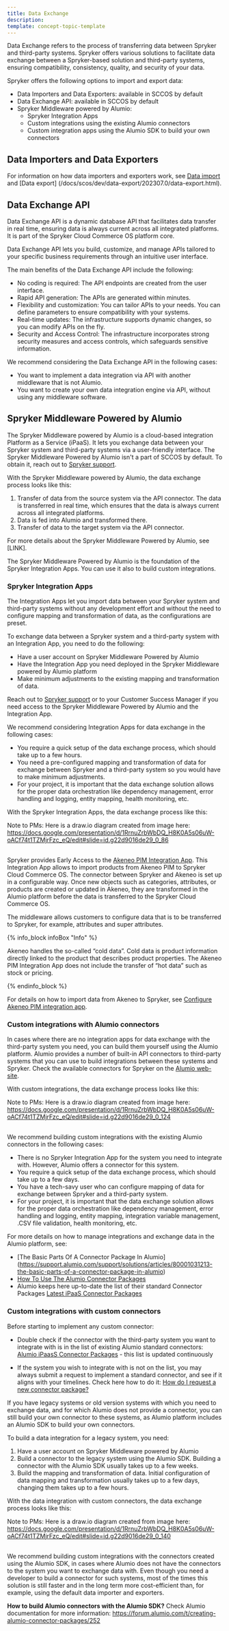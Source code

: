 ```yaml
---
title: Data Exchange
description: 
template: concept-topic-template
---
```


Data Exchange refers to the process of transferring data between Spryker and third-party systems. Spryker offers various solutions to facilitate data exchange between a Spryker-based solution and third-party systems, ensuring compatibility, consistency, quality, and security of your data.

Spryker offers the following options to import and export data: 

- Data Importers and Data Exporters: available in SCCOS by default
- Data Exchange API: available in SCCOS by default
- Spryker Middleware powered by Alumio:
    - Spryker Integration Apps
    - Custom integrations using the existing Alumio connectors
    - Custom integration apps using the Alumio SDK to build your own connectors


## Data Importers and Data Exporters

For information on how data importers and exporters work, see [Data import](/docs/scos/dev/data-import/202307.0/data-import.html) and [Data export] (/docs/scos/dev/data-export/202307.0/data-export.html).

## Data Exchange API

Data Exchange API is a dynamic database API that facilitates data transfer in real time, ensuring data is always current across all integrated platforms. It is part of the Spryker Cloud Commerce OS platform core.

Data Exchange API lets you build, customize, and manage APIs tailored to your specific business requirements through an intuitive user interface.

The main benefits of the Data Exchange API include the following:

- No coding is required: The API endpoints are created from the user interface.
- Rapid API generation: The APIs are generated within minutes.
- Flexibility and customization: You can tailor APIs to your needs. You can define parameters to ensure compatibility with your systems.
- Real-time updates: The infrastructure supports dynamic changes, so you can modify APIs on the fly. 
- Security and Access Control: The infrastructure incorporates strong security measures and access controls, which safeguards sensitive information.


We recommend considering the Data Exchange API in the following cases:

- You want to implement a data integration via API with another middleware that is not Alumio.
- You want to create your own data integration engine via API, without using any middleware software.

## Spryker Middleware Powered by Alumio

The Spryker Middleware powered by Alumio is a cloud-based integration Platform as a Service (iPaaS). It lets you exchange data between your Spryker system and third-party systems via a user-friendly interface.
The Spryker Middleware Powered by Alumio isn't a part of SCCOS by default. To obtain it, reach out to [Spryker support](https://spryker.com/support/).
 
With the Spryker Middleware powered by Alumio, the data exchange process looks like this:

1. Transfer of data from the source system via the API connector. The data is transferred in real time, which ensures that the data is always current across all integrated platforms.
2. Data is fed into Alumio and transformed there.
3. Transfer of data to the target system via the API connector.

For more details about the Spryker Middleware Powered by Alumio, see [LINK].

The Spryker Middleware Powered by Alumio is the foundation of the Spryker Integration Apps. You can use it also to build custom integrations.

### Spryker Integration Apps

The Integration Apps let you import data between your Spryker system and third-party systems without any development effort and without the need to configure mapping and transformation of data, as the configurations are preset.

To exchange data between a Spryker system and a third-party system with an Integration App, you need to do the following:

- Have a user account on Spryker Middleware Powered by Alumio 
- Have the Integration App you need deployed in the Spryker Middleware powered by Alumio platform
- Make minimum adjustments to the existing mapping and transformation of data.

Reach out to [Spryker support](https://spryker.com/support/) or to your Customer Success Manager if you need access to the Spryker Middleware Powered by Alumio and the Integration App.

We recommend considering Integration Apps for data exchange in the following cases:

- You require a quick setup of the data exchange process, which should take up to a few hours.
- You need a pre-configured mapping and transformation of data for exchange between Spryker and a third-party system so you would have to make minimum adjustments.
- For your project, it is important that the data exchange solution allows for the proper data orchestration like dependency management, error handling and logging, entity mapping, health monitoring, etc.

With the Spryker Integration Apps, the data exchange process like this:

Note to PMs: Here is a draw.io diagram created from image here: https://docs.google.com/presentation/d/1RrnuZrbWbDQ_H8K0A5s06uW-oACf74t1TZMjrFzc_eQ/edit#slide=id.g22d9016de29_0_86

<div class="mxgraph" style="max-width:100%;border:1px solid transparent;" data-mxgraph="{&quot;highlight&quot;:&quot;#0000ff&quot;,&quot;nav&quot;:true,&quot;resize&quot;:true,&quot;toolbar&quot;:&quot;zoom layers tags lightbox&quot;,&quot;edit&quot;:&quot;_blank&quot;,&quot;xml&quot;:&quot;&lt;mxfile host=\&quot;app.diagrams.net\&quot; modified=\&quot;2023-09-15T10:48:20.145Z\&quot; agent=\&quot;Mozilla/5.0 (Windows NT 10.0; Win64; x64; rv:109.0) Gecko/20100101 Firefox/117.0\&quot; etag=\&quot;vccAdnJTitFcpkWpDDUS\&quot; version=\&quot;21.7.5\&quot;&gt;\n  &lt;diagram name=\&quot;Page-1\&quot; id=\&quot;qpjZvBENKJwdBAig7GPo\&quot;&gt;\n    &lt;mxGraphModel dx=\&quot;1050\&quot; dy=\&quot;558\&quot; grid=\&quot;1\&quot; gridSize=\&quot;10\&quot; guides=\&quot;1\&quot; tooltips=\&quot;1\&quot; connect=\&quot;1\&quot; arrows=\&quot;1\&quot; fold=\&quot;1\&quot; page=\&quot;1\&quot; pageScale=\&quot;1\&quot; pageWidth=\&quot;850\&quot; pageHeight=\&quot;1100\&quot; math=\&quot;0\&quot; shadow=\&quot;0\&quot;&gt;\n      &lt;root&gt;\n        &lt;mxCell id=\&quot;0\&quot; /&gt;\n        &lt;mxCell id=\&quot;1\&quot; parent=\&quot;0\&quot; /&gt;\n        &lt;mxCell id=\&quot;0fdFtbv5UAPoxwbvzn1O-1\&quot; value=\&quot;&amp;lt;font style=&amp;quot;font-size: 14px;&amp;quot;&amp;gt;&amp;lt;b&amp;gt;Spryker&amp;lt;/b&amp;gt;&amp;lt;/font&amp;gt;\&quot; style=\&quot;whiteSpace=wrap;html=1;aspect=fixed;\&quot; vertex=\&quot;1\&quot; parent=\&quot;1\&quot;&gt;\n          &lt;mxGeometry x=\&quot;10\&quot; y=\&quot;120\&quot; width=\&quot;140\&quot; height=\&quot;140\&quot; as=\&quot;geometry\&quot; /&gt;\n        &lt;/mxCell&gt;\n        &lt;mxCell id=\&quot;0fdFtbv5UAPoxwbvzn1O-3\&quot; value=\&quot;&amp;lt;div align=&amp;quot;left&amp;quot;&amp;gt;&amp;lt;br&amp;gt;&amp;lt;/div&amp;gt;\&quot; style=\&quot;rounded=0;whiteSpace=wrap;html=1;\&quot; vertex=\&quot;1\&quot; parent=\&quot;1\&quot;&gt;\n          &lt;mxGeometry x=\&quot;170\&quot; y=\&quot;120\&quot; width=\&quot;460\&quot; height=\&quot;140\&quot; as=\&quot;geometry\&quot; /&gt;\n        &lt;/mxCell&gt;\n        &lt;mxCell id=\&quot;0fdFtbv5UAPoxwbvzn1O-4\&quot; value=\&quot;&amp;lt;font style=&amp;quot;font-size: 14px;&amp;quot;&amp;gt;&amp;lt;b&amp;gt;Third-party system&amp;lt;/b&amp;gt;&amp;lt;/font&amp;gt;\&quot; style=\&quot;whiteSpace=wrap;html=1;aspect=fixed;\&quot; vertex=\&quot;1\&quot; parent=\&quot;1\&quot;&gt;\n          &lt;mxGeometry x=\&quot;650\&quot; y=\&quot;120\&quot; width=\&quot;140\&quot; height=\&quot;140\&quot; as=\&quot;geometry\&quot; /&gt;\n        &lt;/mxCell&gt;\n        &lt;mxCell id=\&quot;0fdFtbv5UAPoxwbvzn1O-7\&quot; value=\&quot;&amp;lt;b&amp;gt;&amp;lt;font style=&amp;quot;font-size: 14px;&amp;quot; color=&amp;quot;#ffffff&amp;quot;&amp;gt;API connector&amp;lt;/font&amp;gt;&amp;lt;/b&amp;gt;\&quot; style=\&quot;rounded=0;whiteSpace=wrap;html=1;fillColor=#1ebea0;strokeColor=#1ebea0;\&quot; vertex=\&quot;1\&quot; parent=\&quot;1\&quot;&gt;\n          &lt;mxGeometry x=\&quot;180\&quot; y=\&quot;170\&quot; width=\&quot;120\&quot; height=\&quot;60\&quot; as=\&quot;geometry\&quot; /&gt;\n        &lt;/mxCell&gt;\n        &lt;mxCell id=\&quot;0fdFtbv5UAPoxwbvzn1O-8\&quot; value=\&quot;&amp;lt;font color=&amp;quot;#ffffff&amp;quot; style=&amp;quot;font-size: 14px;&amp;quot;&amp;gt;&amp;lt;b&amp;gt;Mapping and transformation&amp;lt;/b&amp;gt;&amp;lt;/font&amp;gt;\&quot; style=\&quot;rounded=0;whiteSpace=wrap;html=1;fillColor=#1EBEA0;strokeColor=#1EBEA0;\&quot; vertex=\&quot;1\&quot; parent=\&quot;1\&quot;&gt;\n          &lt;mxGeometry x=\&quot;310\&quot; y=\&quot;170\&quot; width=\&quot;180\&quot; height=\&quot;60\&quot; as=\&quot;geometry\&quot; /&gt;\n        &lt;/mxCell&gt;\n        &lt;mxCell id=\&quot;0fdFtbv5UAPoxwbvzn1O-11\&quot; value=\&quot;&amp;lt;font style=&amp;quot;font-size: 14px;&amp;quot; color=&amp;quot;#ffffff&amp;quot;&amp;gt;&amp;lt;b&amp;gt;API connector&amp;lt;/b&amp;gt;&amp;lt;/font&amp;gt;\&quot; style=\&quot;rounded=0;whiteSpace=wrap;html=1;fillColor=#1ebea0;strokeColor=#1ebea0;\&quot; vertex=\&quot;1\&quot; parent=\&quot;1\&quot;&gt;\n          &lt;mxGeometry x=\&quot;500\&quot; y=\&quot;170\&quot; width=\&quot;120\&quot; height=\&quot;60\&quot; as=\&quot;geometry\&quot; /&gt;\n        &lt;/mxCell&gt;\n        &lt;mxCell id=\&quot;0fdFtbv5UAPoxwbvzn1O-12\&quot; value=\&quot;&amp;lt;font style=&amp;quot;font-size: 14px;&amp;quot;&amp;gt;&amp;lt;b&amp;gt;Alumio middleware&amp;lt;/b&amp;gt;&amp;lt;/font&amp;gt;\&quot; style=\&quot;text;html=1;align=center;verticalAlign=middle;resizable=0;points=[];autosize=1;strokeColor=none;fillColor=none;\&quot; vertex=\&quot;1\&quot; parent=\&quot;1\&quot;&gt;\n          &lt;mxGeometry x=\&quot;325\&quot; y=\&quot;130\&quot; width=\&quot;150\&quot; height=\&quot;30\&quot; as=\&quot;geometry\&quot; /&gt;\n        &lt;/mxCell&gt;\n        &lt;mxCell id=\&quot;0fdFtbv5UAPoxwbvzn1O-13\&quot; value=\&quot;&amp;lt;font style=&amp;quot;font-size: 14px;&amp;quot; color=&amp;quot;#ffffff&amp;quot;&amp;gt;&amp;lt;b&amp;gt;Available by default&amp;lt;br&amp;gt;&amp;lt;/b&amp;gt;&amp;lt;/font&amp;gt;\&quot; style=\&quot;rounded=0;whiteSpace=wrap;html=1;fillColor=#1ebea0;strokeColor=#1ebea0;\&quot; vertex=\&quot;1\&quot; parent=\&quot;1\&quot;&gt;\n          &lt;mxGeometry x=\&quot;325\&quot; y=\&quot;320\&quot; width=\&quot;130\&quot; height=\&quot;60\&quot; as=\&quot;geometry\&quot; /&gt;\n        &lt;/mxCell&gt;\n      &lt;/root&gt;\n    &lt;/mxGraphModel&gt;\n  &lt;/diagram&gt;\n&lt;/mxfile&gt;\n&quot;}"></div>
<script type="text/javascript" src="https://viewer.diagrams.net/js/viewer-static.min.js"></script>

Spryker provides Early Access to the [Akeneo PIM Integration App](LINK). This Integration App allows to import products from Akeneo PIM to Spryker Cloud Commerce OS. The connector between Spryker and Akeneo is set up in a configurable way. Once new objects such as categories, attributes, or products are created or updated in Akeneo, they are transformed in the Alumio platform before the data is transferred to the Spryker Cloud Commerce OS. 

The middleware allows customers to configure data that is to be transferred to Spryker, for example, attributes and super attributes. 

{% info_block infoBox "Info" %}

Akeneo handles the so-called “cold data”. Cold data is product information directly linked to the product that describes product properties. The Akeneo PIM Integration App does not include the transfer of “hot data” such as stock or pricing. 

{% endinfo_block %}

For details on how to import data from Akeneo to Spryker, see [Configure Akeneo PIM integration app](LINK).

### Custom integrations with Alumio connectors

In cases where there are no integration apps for data exchange with the third-party system you need, you can build them yourself using the Alumio platform. Alumio provides a number of built-in API connectors to third-party systems that you can use to build integrations between these systems and Spryker. Check the available connectors for Spryker on the [Alumio web-site](https://www.alumio.com/platforms/spryker). 

With custom integrations, the data exchange process looks like this:

Note to PMs: Here is a draw.io diagram created from image here: https://docs.google.com/presentation/d/1RrnuZrbWbDQ_H8K0A5s06uW-oACf74t1TZMjrFzc_eQ/edit#slide=id.g22d9016de29_0_124

<div class="mxgraph" style="max-width:100%;border:1px solid transparent;" data-mxgraph="{&quot;highlight&quot;:&quot;#0000ff&quot;,&quot;nav&quot;:true,&quot;resize&quot;:true,&quot;toolbar&quot;:&quot;zoom layers tags lightbox&quot;,&quot;edit&quot;:&quot;_blank&quot;,&quot;xml&quot;:&quot;&lt;mxfile host=\&quot;app.diagrams.net\&quot; modified=\&quot;2023-09-15T12:14:31.926Z\&quot; agent=\&quot;Mozilla/5.0 (Windows NT 10.0; Win64; x64; rv:109.0) Gecko/20100101 Firefox/117.0\&quot; etag=\&quot;15WX3vxtew5KXKrEpewD\&quot; version=\&quot;21.7.5\&quot;&gt;\n  &lt;diagram name=\&quot;Page-1\&quot; id=\&quot;qpjZvBENKJwdBAig7GPo\&quot;&gt;\n    &lt;mxGraphModel dx=\&quot;1050\&quot; dy=\&quot;558\&quot; grid=\&quot;1\&quot; gridSize=\&quot;10\&quot; guides=\&quot;1\&quot; tooltips=\&quot;1\&quot; connect=\&quot;1\&quot; arrows=\&quot;1\&quot; fold=\&quot;1\&quot; page=\&quot;1\&quot; pageScale=\&quot;1\&quot; pageWidth=\&quot;850\&quot; pageHeight=\&quot;1100\&quot; math=\&quot;0\&quot; shadow=\&quot;0\&quot;&gt;\n      &lt;root&gt;\n        &lt;mxCell id=\&quot;0\&quot; /&gt;\n        &lt;mxCell id=\&quot;1\&quot; parent=\&quot;0\&quot; /&gt;\n        &lt;mxCell id=\&quot;0fdFtbv5UAPoxwbvzn1O-1\&quot; value=\&quot;&amp;lt;font style=&amp;quot;font-size: 14px;&amp;quot;&amp;gt;&amp;lt;b&amp;gt;Spryker or third-party system&amp;lt;br&amp;gt;&amp;lt;/b&amp;gt;&amp;lt;/font&amp;gt;\&quot; style=\&quot;whiteSpace=wrap;html=1;aspect=fixed;\&quot; parent=\&quot;1\&quot; vertex=\&quot;1\&quot;&gt;\n          &lt;mxGeometry x=\&quot;10\&quot; y=\&quot;120\&quot; width=\&quot;140\&quot; height=\&quot;140\&quot; as=\&quot;geometry\&quot; /&gt;\n        &lt;/mxCell&gt;\n        &lt;mxCell id=\&quot;0fdFtbv5UAPoxwbvzn1O-3\&quot; value=\&quot;&amp;lt;div align=&amp;quot;left&amp;quot;&amp;gt;&amp;lt;br&amp;gt;&amp;lt;/div&amp;gt;\&quot; style=\&quot;rounded=0;whiteSpace=wrap;html=1;\&quot; parent=\&quot;1\&quot; vertex=\&quot;1\&quot;&gt;\n          &lt;mxGeometry x=\&quot;170\&quot; y=\&quot;120\&quot; width=\&quot;460\&quot; height=\&quot;140\&quot; as=\&quot;geometry\&quot; /&gt;\n        &lt;/mxCell&gt;\n        &lt;mxCell id=\&quot;0fdFtbv5UAPoxwbvzn1O-4\&quot; value=\&quot;&amp;lt;font style=&amp;quot;font-size: 14px;&amp;quot;&amp;gt;&amp;lt;b&amp;gt;Third-party system&amp;lt;/b&amp;gt;&amp;lt;/font&amp;gt;\&quot; style=\&quot;whiteSpace=wrap;html=1;aspect=fixed;\&quot; parent=\&quot;1\&quot; vertex=\&quot;1\&quot;&gt;\n          &lt;mxGeometry x=\&quot;650\&quot; y=\&quot;120\&quot; width=\&quot;140\&quot; height=\&quot;140\&quot; as=\&quot;geometry\&quot; /&gt;\n        &lt;/mxCell&gt;\n        &lt;mxCell id=\&quot;0fdFtbv5UAPoxwbvzn1O-7\&quot; value=\&quot;&amp;lt;b&amp;gt;&amp;lt;font style=&amp;quot;font-size: 14px;&amp;quot; color=&amp;quot;#ffffff&amp;quot;&amp;gt;API connector&amp;lt;/font&amp;gt;&amp;lt;/b&amp;gt;\&quot; style=\&quot;rounded=0;whiteSpace=wrap;html=1;fillColor=#1ebea0;strokeColor=#1ebea0;\&quot; parent=\&quot;1\&quot; vertex=\&quot;1\&quot;&gt;\n          &lt;mxGeometry x=\&quot;180\&quot; y=\&quot;170\&quot; width=\&quot;120\&quot; height=\&quot;60\&quot; as=\&quot;geometry\&quot; /&gt;\n        &lt;/mxCell&gt;\n        &lt;mxCell id=\&quot;0fdFtbv5UAPoxwbvzn1O-8\&quot; value=\&quot;&amp;lt;font style=&amp;quot;font-size: 14px;&amp;quot;&amp;gt;&amp;lt;b&amp;gt;Mapping and transformation&amp;lt;/b&amp;gt;&amp;lt;/font&amp;gt;\&quot; style=\&quot;rounded=0;whiteSpace=wrap;html=1;fillColor=#FFFFFF;strokeColor=#1EBEA0;\&quot; parent=\&quot;1\&quot; vertex=\&quot;1\&quot;&gt;\n          &lt;mxGeometry x=\&quot;310\&quot; y=\&quot;170\&quot; width=\&quot;180\&quot; height=\&quot;60\&quot; as=\&quot;geometry\&quot; /&gt;\n        &lt;/mxCell&gt;\n        &lt;mxCell id=\&quot;0fdFtbv5UAPoxwbvzn1O-11\&quot; value=\&quot;&amp;lt;font style=&amp;quot;font-size: 14px;&amp;quot; color=&amp;quot;#ffffff&amp;quot;&amp;gt;&amp;lt;b&amp;gt;API connector&amp;lt;/b&amp;gt;&amp;lt;/font&amp;gt;\&quot; style=\&quot;rounded=0;whiteSpace=wrap;html=1;fillColor=#1ebea0;strokeColor=#1ebea0;\&quot; parent=\&quot;1\&quot; vertex=\&quot;1\&quot;&gt;\n          &lt;mxGeometry x=\&quot;500\&quot; y=\&quot;170\&quot; width=\&quot;120\&quot; height=\&quot;60\&quot; as=\&quot;geometry\&quot; /&gt;\n        &lt;/mxCell&gt;\n        &lt;mxCell id=\&quot;0fdFtbv5UAPoxwbvzn1O-12\&quot; value=\&quot;&amp;lt;font style=&amp;quot;font-size: 14px;&amp;quot;&amp;gt;&amp;lt;b&amp;gt;Alumio middleware&amp;lt;/b&amp;gt;&amp;lt;/font&amp;gt;\&quot; style=\&quot;text;html=1;align=center;verticalAlign=middle;resizable=0;points=[];autosize=1;strokeColor=none;fillColor=none;\&quot; parent=\&quot;1\&quot; vertex=\&quot;1\&quot;&gt;\n          &lt;mxGeometry x=\&quot;325\&quot; y=\&quot;130\&quot; width=\&quot;150\&quot; height=\&quot;30\&quot; as=\&quot;geometry\&quot; /&gt;\n        &lt;/mxCell&gt;\n        &lt;mxCell id=\&quot;0fdFtbv5UAPoxwbvzn1O-13\&quot; value=\&quot;&amp;lt;font style=&amp;quot;font-size: 14px;&amp;quot; color=&amp;quot;#ffffff&amp;quot;&amp;gt;&amp;lt;b&amp;gt;Available by default&amp;lt;br&amp;gt;&amp;lt;/b&amp;gt;&amp;lt;/font&amp;gt;\&quot; style=\&quot;rounded=0;whiteSpace=wrap;html=1;fillColor=#1ebea0;strokeColor=#1ebea0;\&quot; parent=\&quot;1\&quot; vertex=\&quot;1\&quot;&gt;\n          &lt;mxGeometry x=\&quot;325\&quot; y=\&quot;320\&quot; width=\&quot;130\&quot; height=\&quot;60\&quot; as=\&quot;geometry\&quot; /&gt;\n        &lt;/mxCell&gt;\n      &lt;/root&gt;\n    &lt;/mxGraphModel&gt;\n  &lt;/diagram&gt;\n&lt;/mxfile&gt;\n&quot;}"></div>
<script type="text/javascript" src="https://viewer.diagrams.net/js/viewer-static.min.js"></script>


We recommend building custom integrations with the existing Alumio connectors in the following cases:
- There is no Spryker Integration App for the system you need to integrate with. However, Alumio offers a connector for this system.
- You require a quick setup of the data exchange process, which should take up to a few days.
- You have a tech-savy user who can configure mapping of data for exchange between Spryker and a third-party system.
- For your project, it is important that the data exchange solution allows for the proper data orchestration like dependency management, error handling and logging, entity mapping, integration variable management, .CSV file validation, health monitoring, etc.

For more details on how to manage integrations and exchange data in the Alumio platform, see:
- [The Basic Parts Of A Connector Package In Alumio] (https://support.alumio.com/support/solutions/articles/80001031213-the-basic-parts-of-a-connector-package-in-alumio)
- [How To Use The Alumio Connector Packages](https://forum.alumio.com/t/how-to-use-the-alumio-connector-packages/219) 
- Alumio keeps here up-to-date the list of their standard Connector Packages [Latest iPaaS Connector Packages](https://forum.alumio.com/c/ipaas-connector-packages/27)

### Custom integrations with custom connectors
Before starting to implement any custom connector:
- Double check if the connector with the third-party system you want to integrate with is in the list of existing Alumio standard connectors: [Alumio iPaasS Connector Packages](https://forum.alumio.com/c/ipaas-connector-packages/27)  - this list is updated continuously

- If the system you wish to integrate with is not on the list, you may always submit a request to implement a standard connector, and see if it aligns with your timelines. Check here how to do it: [How do I request a new connector package?](https://forum.alumio.com/t/how-do-i-request-a-new-connector-package/148)

If you have legacy systems or old version systems with which you need to exchange data, and for which Alumio does not provide a connector, you can still build your own connector to these systems, as Alumio platform includes an Alumio SDK to build your own connectors.

To build a data integration for a legacy system, you need:

1. Have a user account on Spryker Middleware powered by Alumio
2. Build a connector to the legacy system using the Alumio SDK. Building a connector with the Alumio SDK usually takes up to a few weeks.
3. Build the mapping and transformation of data. Initial configuration of data mapping and transformation usually takes up to a few days, changing them takes up to a few hours.

With the data integration with custom connectors, the data exchange process looks like this:

Note to PMs: Here is a draw.io diagram created from image here: https://docs.google.com/presentation/d/1RrnuZrbWbDQ_H8K0A5s06uW-oACf74t1TZMjrFzc_eQ/edit#slide=id.g22d9016de29_0_140

<div class="mxgraph" style="max-width:100%;border:1px solid transparent;" data-mxgraph="{&quot;highlight&quot;:&quot;#0000ff&quot;,&quot;nav&quot;:true,&quot;resize&quot;:true,&quot;toolbar&quot;:&quot;zoom layers tags lightbox&quot;,&quot;edit&quot;:&quot;_blank&quot;,&quot;xml&quot;:&quot;&lt;mxfile host=\&quot;app.diagrams.net\&quot; modified=\&quot;2023-09-15T12:16:06.824Z\&quot; agent=\&quot;Mozilla/5.0 (Windows NT 10.0; Win64; x64; rv:109.0) Gecko/20100101 Firefox/117.0\&quot; etag=\&quot;E12CFu3MBn2MwiOheu46\&quot; version=\&quot;21.7.5\&quot;&gt;\n  &lt;diagram name=\&quot;Page-1\&quot; id=\&quot;qpjZvBENKJwdBAig7GPo\&quot;&gt;\n    &lt;mxGraphModel dx=\&quot;1050\&quot; dy=\&quot;558\&quot; grid=\&quot;1\&quot; gridSize=\&quot;10\&quot; guides=\&quot;1\&quot; tooltips=\&quot;1\&quot; connect=\&quot;1\&quot; arrows=\&quot;1\&quot; fold=\&quot;1\&quot; page=\&quot;1\&quot; pageScale=\&quot;1\&quot; pageWidth=\&quot;850\&quot; pageHeight=\&quot;1100\&quot; math=\&quot;0\&quot; shadow=\&quot;0\&quot;&gt;\n      &lt;root&gt;\n        &lt;mxCell id=\&quot;0\&quot; /&gt;\n        &lt;mxCell id=\&quot;1\&quot; parent=\&quot;0\&quot; /&gt;\n        &lt;mxCell id=\&quot;0fdFtbv5UAPoxwbvzn1O-1\&quot; value=\&quot;&amp;lt;font style=&amp;quot;font-size: 14px;&amp;quot;&amp;gt;&amp;lt;b&amp;gt;Spryker or third-party system&amp;lt;br&amp;gt;&amp;lt;/b&amp;gt;&amp;lt;/font&amp;gt;\&quot; style=\&quot;whiteSpace=wrap;html=1;aspect=fixed;\&quot; parent=\&quot;1\&quot; vertex=\&quot;1\&quot;&gt;\n          &lt;mxGeometry x=\&quot;10\&quot; y=\&quot;120\&quot; width=\&quot;140\&quot; height=\&quot;140\&quot; as=\&quot;geometry\&quot; /&gt;\n        &lt;/mxCell&gt;\n        &lt;mxCell id=\&quot;0fdFtbv5UAPoxwbvzn1O-3\&quot; value=\&quot;&amp;lt;div align=&amp;quot;left&amp;quot;&amp;gt;&amp;lt;br&amp;gt;&amp;lt;/div&amp;gt;\&quot; style=\&quot;rounded=0;whiteSpace=wrap;html=1;\&quot; parent=\&quot;1\&quot; vertex=\&quot;1\&quot;&gt;\n          &lt;mxGeometry x=\&quot;170\&quot; y=\&quot;120\&quot; width=\&quot;460\&quot; height=\&quot;140\&quot; as=\&quot;geometry\&quot; /&gt;\n        &lt;/mxCell&gt;\n        &lt;mxCell id=\&quot;0fdFtbv5UAPoxwbvzn1O-4\&quot; value=\&quot;&amp;lt;font style=&amp;quot;font-size: 14px;&amp;quot;&amp;gt;&amp;lt;b&amp;gt;Legacy system&amp;lt;/b&amp;gt;&amp;lt;/font&amp;gt;\&quot; style=\&quot;whiteSpace=wrap;html=1;aspect=fixed;\&quot; parent=\&quot;1\&quot; vertex=\&quot;1\&quot;&gt;\n          &lt;mxGeometry x=\&quot;650\&quot; y=\&quot;120\&quot; width=\&quot;140\&quot; height=\&quot;140\&quot; as=\&quot;geometry\&quot; /&gt;\n        &lt;/mxCell&gt;\n        &lt;mxCell id=\&quot;0fdFtbv5UAPoxwbvzn1O-7\&quot; value=\&quot;&amp;lt;b&amp;gt;&amp;lt;font style=&amp;quot;font-size: 14px;&amp;quot; color=&amp;quot;#ffffff&amp;quot;&amp;gt;API connector&amp;lt;/font&amp;gt;&amp;lt;/b&amp;gt;\&quot; style=\&quot;rounded=0;whiteSpace=wrap;html=1;fillColor=#1ebea0;strokeColor=#1ebea0;\&quot; parent=\&quot;1\&quot; vertex=\&quot;1\&quot;&gt;\n          &lt;mxGeometry x=\&quot;180\&quot; y=\&quot;170\&quot; width=\&quot;120\&quot; height=\&quot;60\&quot; as=\&quot;geometry\&quot; /&gt;\n        &lt;/mxCell&gt;\n        &lt;mxCell id=\&quot;0fdFtbv5UAPoxwbvzn1O-8\&quot; value=\&quot;&amp;lt;font style=&amp;quot;font-size: 14px;&amp;quot;&amp;gt;&amp;lt;b&amp;gt;Mapping and transformation&amp;lt;/b&amp;gt;&amp;lt;/font&amp;gt;\&quot; style=\&quot;rounded=0;whiteSpace=wrap;html=1;fillColor=#FFFFFF;strokeColor=#1EBEA0;\&quot; parent=\&quot;1\&quot; vertex=\&quot;1\&quot;&gt;\n          &lt;mxGeometry x=\&quot;310\&quot; y=\&quot;170\&quot; width=\&quot;180\&quot; height=\&quot;60\&quot; as=\&quot;geometry\&quot; /&gt;\n        &lt;/mxCell&gt;\n        &lt;mxCell id=\&quot;0fdFtbv5UAPoxwbvzn1O-11\&quot; value=\&quot;&amp;lt;font style=&amp;quot;font-size: 14px;&amp;quot;&amp;gt;&amp;lt;b&amp;gt;API connector&amp;lt;/b&amp;gt;&amp;lt;/font&amp;gt;\&quot; style=\&quot;rounded=0;whiteSpace=wrap;html=1;fillColor=#FFFFFF;strokeColor=#1ebea0;\&quot; parent=\&quot;1\&quot; vertex=\&quot;1\&quot;&gt;\n          &lt;mxGeometry x=\&quot;500\&quot; y=\&quot;170\&quot; width=\&quot;120\&quot; height=\&quot;60\&quot; as=\&quot;geometry\&quot; /&gt;\n        &lt;/mxCell&gt;\n        &lt;mxCell id=\&quot;0fdFtbv5UAPoxwbvzn1O-12\&quot; value=\&quot;&amp;lt;font style=&amp;quot;font-size: 14px;&amp;quot;&amp;gt;&amp;lt;b&amp;gt;Alumio middleware&amp;lt;/b&amp;gt;&amp;lt;/font&amp;gt;\&quot; style=\&quot;text;html=1;align=center;verticalAlign=middle;resizable=0;points=[];autosize=1;strokeColor=none;fillColor=none;\&quot; parent=\&quot;1\&quot; vertex=\&quot;1\&quot;&gt;\n          &lt;mxGeometry x=\&quot;325\&quot; y=\&quot;130\&quot; width=\&quot;150\&quot; height=\&quot;30\&quot; as=\&quot;geometry\&quot; /&gt;\n        &lt;/mxCell&gt;\n        &lt;mxCell id=\&quot;0fdFtbv5UAPoxwbvzn1O-13\&quot; value=\&quot;&amp;lt;font style=&amp;quot;font-size: 14px;&amp;quot; color=&amp;quot;#ffffff&amp;quot;&amp;gt;&amp;lt;b&amp;gt;Available by default&amp;lt;br&amp;gt;&amp;lt;/b&amp;gt;&amp;lt;/font&amp;gt;\&quot; style=\&quot;rounded=0;whiteSpace=wrap;html=1;fillColor=#1ebea0;strokeColor=#1ebea0;\&quot; parent=\&quot;1\&quot; vertex=\&quot;1\&quot;&gt;\n          &lt;mxGeometry x=\&quot;325\&quot; y=\&quot;320\&quot; width=\&quot;130\&quot; height=\&quot;60\&quot; as=\&quot;geometry\&quot; /&gt;\n        &lt;/mxCell&gt;\n      &lt;/root&gt;\n    &lt;/mxGraphModel&gt;\n  &lt;/diagram&gt;\n&lt;/mxfile&gt;\n&quot;}"></div>
<script type="text/javascript" src="https://viewer.diagrams.net/js/viewer-static.min.js"></script>

We recommend building custom integrations with the connectors created using the Alumio SDK, in cases where Alumio does not have the connectors to the system you want to exchange data with. Even though you need a developer to build a connector for such systems, most of the times this solution is still faster and in the long term more cost-efficient than, for example, using the default data importer and exporters.


**How to build Alumio connectors with the Alumio SDK?**
Check Alumio documentation for more information: https://forum.alumio.com/t/creating-alumio-connector-packages/252
